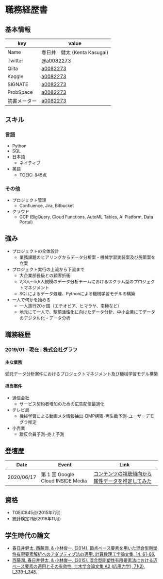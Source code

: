# 職務経歴書

## 基本情報
|key|value|
|---|-----|
|Name|春日井　健太 (Kenta Kasugai)|
|Twitter|[@a0082273](https://twitter.com/a0082273)|
|Qiita|[a0082273](https://qiita.com/a0082273)|
|Kaggle|[a0082273](https://www.kaggle.com/a0082273)|
|SIGNATE|[a0082273](https://signate.jp/users/21158/history)|
|ProbSpace|[a0082273](https://prob.space/users/a0082273/0)|
|読書メーター|[a0082273](https://bookmeter.com/users/367929/bookcases/11261932?sort=book_count&order=desc)|

## スキル
### 言語
- Python
- SQL
- 日本語
  - ネイティブ
- 英語
  - TOEIC: 845点

### その他
- プロジェクト管理
  - Confluence, Jira, Bitbucket
- クラウド
  - GCP (BigQuery, Cloud Functions, AutoML Tables, AI Platform, Data Portal)

## 強み
- プロジェクトの全体設計
  - 業務課題のヒアリングからデータ分析案・機械学習実装案及び施策案を立案
- プロジェクト実行の上流から下流まで
  - 大企業部長級との顧客折衝
  - 2,3人〜5,6人規模のデータ分析チームにおけるスクラム型のプロジェクトマネジメント
  - SQLによるデータ処理、Pythonによる機械学習モデルの構築
- 一人で何かを始める
  - 一人旅行20ヶ国（エチオピア、ヒマラヤ、南極など）
  - 地元にて一人で、駅前活性化に向けたデータ分析、中小企業にてデータのデジタル化・データ分析

## 職務経歴
### 2019/01 - 現在 : 株式会社グラフ
#### 主な業務
受託データ分析案件におけるプロジェクトマネジメント及び機械学習モデル構築
#### 担当案件
- 通信会社
  - サービス契約者増加のための広告配信最適化
- テレビ局
  - 機械学習による動画メタ情報抽出･DMP構築･再生数予測･ユーザーデモグラ推定
- 小売業
  - 離反会員予測･売上予測

## 登壇歴
|Date|Event|Link|
|----|-----|-----|
|2020/06/17|第 1 回 Google Cloud INSIDE Media|[コンテンツの視聴傾向から属性データを推定してみた](https://cloudonair.withgoogle.com/events/google-cloud-inside-media-1?utm_source=google&utm_medium=social&utm_campaign=FY20-Q2-JAPAN-demandgen-operational-er-INSIDEMedia1_OS&utm_content=gcblog)|

## 資格
- TOEIC845点(2015年7月)
- 統計検定2級(2018年11月)

## 学生時代の論文
- [春日井健太, 西藤潤, & 小林俊一. (2014). 節点ベース要素を用いた混合型剛塑性有限要素解析へのアダプティブ法の適用. 計算数理工学論文集, 14, 61-66.](https://ci.nii.ac.jp/naid/40020290760/)
- [西藤潤, 春日井健太, & 小林俊一. (2015). 混合型剛塑性有限要素法における辺ベース要素の適用とその有効性. 土木学会論文集 A2 (応用力学), 71(2), I_339-I_348.](https://www.jstage.jst.go.jp/article/jscejam/71/2/71_I_339/_article/-char/ja/)

